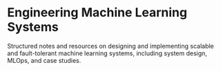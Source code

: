 # Engineering Machine Learning Systems
Structured notes and resources on designing and implementing scalable and fault-tolerant machine learning systems, including system design, MLOps, and case studies.
